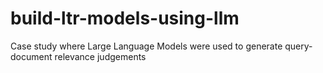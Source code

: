 # build-ltr-models-using-llm
Case study where Large Language Models were used to generate query-document relevance judgements
